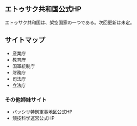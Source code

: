 ## エトゥサク共和国公式HP
エトゥサク共和国は、架空国家の一つである。次回更新は未定。
## サイトマップ
- 産業庁
- 教育庁
- 国軍統制庁
- 財務庁
- 司法庁
- 立法庁
### その他姉妹サイト
- バッシリ特別軍事地区公式HP
- 競技科学運営公式HP
